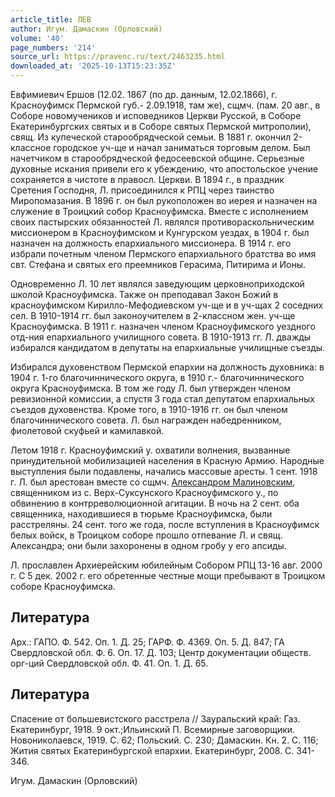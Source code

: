 ```yaml
---
article_title: ЛЕВ
author: Игум. Дамаскин (Орловский)
volume: '40'
page_numbers: '214'
source_url: https://pravenc.ru/text/2463235.html
downloaded_at: '2025-10-13T15:23:35Z'
---
```


Евфимиевич Ершов (12.02. 1867 (по др. данным, 12.02.1866), г. Красноуфимск Пермской губ.- 2.09.1918, там же), сщмч. (пам. 20 авг., в Соборе новомучеников и исповедников Церкви Русской, в Соборе Екатеринбургских святых и в Соборе святых Пермской митрополии), свящ. Из купеческой старообрядческой семьи. В 1881 г. окончил 2-классное городское уч-ще и начал заниматься торговым делом. Был начетчиком в старообрядческой федосеевской общине. Серьезные духовные искания привели его к убеждению, что апостольское учение сохраняется в чистоте в правосл. Церкви. В 1894 г., в праздник Сретения Господня, Л. присоединился к РПЦ через таинство Миропомазания. В 1896 г. он был рукоположен во иерея и назначен на служение в Троицкий собор Красноуфимска. Вместе с исполнением своих пастырских обязанностей Л. являлся противораскольническим миссионером в Красноуфимском и Кунгурском уездах, в 1904 г. был назначен на должность епархиального миссионера. В 1914 г. его избрали почетным членом Пермского епархиального братства во имя свт. Стефана и святых его преемников Герасима, Питирима и Ионы.

Одновременно Л. 10 лет являлся заведующим церковноприходской школой Красноуфимска. Также он преподавал Закон Божий в красноуфимском Кирилло-Мефодиевском уч-ще и в уч-щах 2 соседних сел. В 1910-1914 гг. был законоучителем в 2-классном жен. уч-ще Красноуфимска. В 1911 г. назначен членом Красноуфимского уездного отд-ния епархиального училищного совета. В 1910-1913 гг. Л. дважды избирался кандидатом в депутаты на епархиальные училищные съезды.

Избирался духовенством Пермской епархии на должность духовника: в 1904 г. 1-го благочиннического округа, в 1910 г.- благочиннического округа Красноуфимска. В том же году Л. был утвержден членом ревизионной комиссии, а спустя 3 года стал депутатом епархиальных съездов духовенства. Кроме того, в 1910-1916 гг. он был членом благочиннического совета. Л. был награжден набедренником, фиолетовой скуфьей и камилавкой.

Летом 1918 г. Красноуфимский у. охватили волнения, вызванные принудительной мобилизацией населения в Красную Армию. Народные выступления были подавлены, начались массовые аресты. 1 сент. 1918 г. Л. был арестован вместе со сщмч. [Александром Малиновским](<https://pravenc.ru/text/Александром Малиновским.html>), священником из с. Верх-Суксунского Красноуфимского у., по обвинению в контрреволюционной агитации. В ночь на 2 сент. оба священника, находившиеся в тюрьме Красноуфимска, были расстреляны. 24 сент. того же года, после вступления в Красноуфимск белых войск, в Троицком соборе прошло отпевание Л. и свящ. Александра; они были захоронены в одном гробу у его апсиды.

Л. прославлен Архиерейским юбилейным Собором РПЦ 13-16 авг. 2000 г. С 5 дек. 2002 г. его обретенные честные мощи пребывают в Троицком соборе Красноуфимска.

## Литература

Арх.: ГАПО. Ф. 542. Оп. 1. Д. 25; ГАРФ. Ф. 4369. Оп. 5. Д. 847; ГА Свердловской обл. Ф. 6. Оп. 17. Д. 103; Центр документации обществ. орг-ций Свердловской обл. Ф. 41. Оп. 1. Д. 65.

## Литература

Спасение от большевистского расстрела // Зауральский край: Газ. Екатеринбург, 1918. 9 окт.;Ильинский П. Всемирные заговорщики. Новониколаевск, 1919. С. 62; Польский. С. 230; Дамаскин. Кн. 2. С. 116; Жития святых Екатеринбургской епархии. Екатеринбург, 2008. С. 341-346.

Игум. Дамаскин (Орловский)

